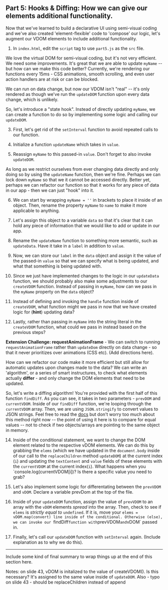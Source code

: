 ## Part 5: Hooks & Diffing: How we can give our elements additional functionality. 

Now that we've learned to build a declarative UI using semi-visual coding and we've also created 'element-flexible' code to 'compose' our logic, let's augment our VDOM elements to include additional functionality. 

1. In `index.html`, edit the `script` tag to use `part5.js` as the `src` file.

We love the virtual DOM for semi-visual coding, but it's not very efficient. We need some improvements. It's great that we are able to update `myName` -- but how can we make this code better? Currently, we're rendering our functions every 15ms - CSS animations, smooth scrolling, and even user action handlers are at risk or can be blocked. 

We can run on data change, but now our VDOM isn't "real" -- it's only rendered as though we've run the `updateDOM` function upon every data change, which is unlikely. 

So, let's introduce a "state hook". Instead of directly updating `myName`, we can create a function to do so by implementing some logic and calling our `updateDOM`.

3. First, let's get rid of the `setInterval` function to avoid repeated calls to our function. 

4. Initialize a function `updateName` which takes in `value`. 

5. Reassign `myName` to this passed-in `value`. Don't forget to also invoke `updateDOM`. 

As long as we restrict ourselves from ever changing data directly and only doing so by using the `updateName` function, then we're fine. Perhaps we can lock down `myName` so that we it cannot be accessed directly. Better yet, perhaps we can refactor our function so that it works for any piece of data in our app - then we can just "hook" into it. 

6. We can start by wrapping ```myName = ''``` in brackets to place it inside of an object. Then, rename the property `myName` to `name` to make it more applicable to anything.

7. Let's assign this object to a variable `data` so that it's clear that it can hold any piece of information that we would like to add or update in our app. 

8. Rename the `updateName` function to something more semantic, such as `updateData`. Have it take in a `label` in addition to `value`.

8. Now, we can store our `label` in the `data` object and assign it the value of the passed-in `value` so that we can specify what is being updated, and what that something is being updated with. 

9. Since we just have implemented changes to the logic in our `updateData` function, we should probably also make some adjustments to our `createVDOM` function. Instead of passing in `myName`, how can we pass in the `myName` property on the `data` object? 

10. Instead of defining and invoking the `handle` function inside of `createVDOM`, what function might we pass in now that we have created logic for (**hint**) updating data?

11. Lastly, rather than passing in `myName` into the string literal in the `createVDOM` function, what could we pass in instead based on the previous steps?

**Extension Challenge: requestAnimationFrame** 
    - We can switch to running `requestAnimationFrame` rather than `updateDom` directly on data change - so that it never prioritizes over animations (CSS etc). (Add directions here). 

How can we refactor our code make it more efficient but still allow for automatic updates upon changes made to the data? We can write an 'algorithm', or a series of smart instructures, to check what elements actually **differ** - and only change the DOM elements that need to be updated. 

So, let's write a diffing algorithm! You're provided with the first half of this function `findDiff`. As you can see, it takes in two parameters - `prevDOM` and `currentVDOM`. Inside of our `findDiff` function, we're looping through the `currentVDOM` array. Then, we are using `JSON.stringify` to convert values to JSON strings. Feel free to read the [docs](https://developer.mozilla.org/en-US/docs/Web/JavaScript/Reference/Global_Objects/JSON/stringify) but don't worry too much about this method right now -- the point of using it here is to compare for equal values -- not to check if two objects/arrays are pointing to the same object in memory. 

14. Inside of the conditional statement, we want to change the DOM element related to the respective vDOM elements. We can do this by grabbing the `elems` (which we have updated in the `document.body` inside of our call to the `replaceChildren` method `updateDOM`) at the current index (`i`) and updating the `textContent` and `value` fields of these elements with the `currentVDOM` at the current index(`i`). What happens when you `console.log(currentVDOM[i])? Is there a specific value you need to grab? 

15. Let's also implement some logic for differentating between the `prevVDOM` and `vDOM`. Declare a variable prevDom at the top of the file. 

16. Inside of your `updateDOM` function, assign the value of `prevVDOM` to an array with the `vDOM` elements *spread* into the array. Then, check to see if `elems` is *strictly equal to* `undefined`. If it is, move your `elems = vDOM.map(convert) line inside of the conditional. Otherwise (else), we can invoke our `findDiff` function with `prevVDOM` and `vDOM` passed in. 

17. Finally, let's call our `updateDOM` function with `setInterval` again. (Include explanation as to why we do this). 

- - - 

Include some kind of final summary to wrap things up at the end of this section here. 

Notes: on slide 43, vDOM is initalized to the value of createVDOM(). Is this necessary? It's assigned to the same value inside of `updateDOM`. Also - typo on slide 43 - should be replaceChildren instead of append
